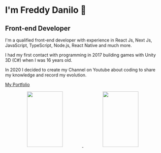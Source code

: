 # I'm Freddy Danilo 👋
## Front-end Developer
<p>
 I'm a qualified front-end developer with experience in React Js, Next Js, JavaScript, TypeScript, Node.js, React Native and much more.
</p>
<p>
I had my first contact with programming in 2017 building games with Unity 3D (C#) when I was 16 years old.
</p>
<p>
In 2020 I decided to create my Channel on Youtube about coding to share my knowledge and record my evolution.
</p>

<a href="https://freddydanilo.com/">My Portfolio</a>

<div align="center" display="inline-block">
  <a href="https://github.com/freddydanilo">
  <img height="180em" width="48%" src="https://github-readme-stats.vercel.app/api?username=freddydanilo&show_icons=true&theme=dracula&include_all_commits=true&count_private=true"/>    
  <img height="180em"  width="48%"  src="https://github-readme-stats.vercel.app/api/top-langs/?username=freddydanilo&layout=compact&langs_count=7&theme=dracula"/>
</div>
